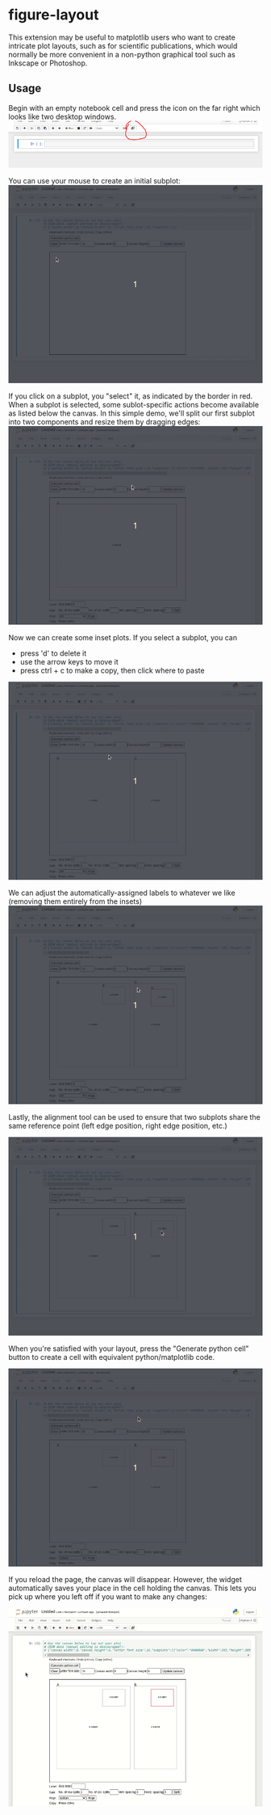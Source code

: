 # figure-layout

This extension may be useful to matplotlib users who want to create intricate plot layouts, such as for scientific publications, which would normally be more convenient in a non-python graphical tool such as Inkscape or Photoshop. 

## Usage
Begin with an empty notebook cell and press the icon on the far right which looks like two desktop windows. 
![Inject canvas](readme-images/inject-canvas.png)

You can use your mouse to create an initial subplot:
![Initial subplot](readme-images/init-subplot.gif)

If you click on a subplot, you "select" it, as indicated by the border in red. When a subplot is selected, some sublot-specific actions become available as listed below the canvas. In this simple demo, we'll split our first subplot into two components and resize them by dragging edges:
![split-and-drag-edges](readme-images/split-and-drag-edges.gif)

Now we can create some inset plots. If you select a subplot, you can
- press 'd' to delete it
- use the arrow keys to move it
- press ctrl + c to make a copy, then click where to paste

![inset-creation](readme-images/inset-creation.gif)

We can adjust the automatically-assigned labels to whatever we like (removing them entirely from the insets)
![relabel](readme-images/relabel.gif)

Lastly, the alignment tool can be used to ensure that two subplots share the same reference point (left edge position, right edge position, etc.)

![align](readme-images/align.gif)

When you're satisfied with your layout, press the "Generate python cell" button to create a cell with equivalent python/matplotlib code. 

![render](readme-images/render.gif)

If you reload the page, the canvas will disappear. However, the widget automatically saves your place in the cell holding the canvas. This lets you pick up where you left off if you want to make any changes:

![GIF of reloading and restoring](readme-images/save-and-load.gif)